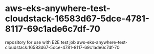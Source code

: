# aws-eks-anywhere-test-cloudstack-16583d67-5dce-4781-8117-69c1ade6c7df-70
repository for use with E2E test job aws-eks-anywhere-test-cloudstack:16583d67-5dce-4781-8117-69c1ade6c7df-70
